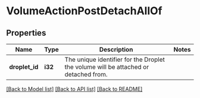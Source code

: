 # VolumeActionPostDetachAllOf

## Properties

Name | Type | Description | Notes
------------ | ------------- | ------------- | -------------
**droplet_id** | **i32** | The unique identifier for the Droplet the volume will be attached or detached from. | 

[[Back to Model list]](../README.md#documentation-for-models) [[Back to API list]](../README.md#documentation-for-api-endpoints) [[Back to README]](../README.md)


